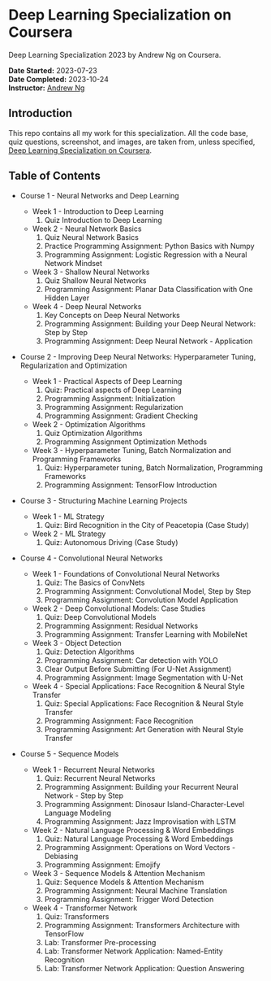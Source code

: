 # Deep Learning Specialization on Coursera
Deep Learning Specialization 2023 by Andrew Ng on Coursera.

__Date Started:__ 2023-07-23 <br>
__Date Completed:__ 2023-10-24 <br>
__Instructor:__ [Andrew Ng](http://www.andrewng.org/)

## Introduction

This repo contains all my work for this specialization. All the code base, quiz questions, screenshot, and images, are taken from, unless specified, [Deep Learning Specialization on Coursera](https://www.coursera.org/specializations/deep-learning).

## Table of Contents

- Course 1 - Neural Networks and Deep Learning

  - Week 1 - Introduction to Deep Learning
    1. Quiz Introduction to Deep Learning
  - Week 2 - Neural Network Basics
    1. Quiz Neural Network Basics
    2. Practice Programming Assignment: Python Basics with Numpy
    3. Programming Assignment: Logistic Regression with a Neural Network Mindset
  - Week 3 - Shallow Neural Networks
    1. Quiz Shallow Neural Networks
    2. Programming Assignment: Planar Data Classification with One Hidden Layer
  - Week 4 - Deep Neural Networks
    1. Key Concepts on Deep Neural Networks
    2. Programming Assignment: Building your Deep Neural Network: Step by Step
    3. Programming Assignment: Deep Neural Network - Application 

- Course 2 - Improving Deep Neural Networks: Hyperparameter Tuning, Regularization and Optimization

  - Week 1 - Practical Aspects of Deep Learning
    1. Quiz: Practical aspects of Deep Learning
    2. Programming Assignment: Initialization
    3. Programming Assignment: Regularization
    4. Programming Assignment: Gradient Checking
  - Week 2 - Optimization Algorithms
    1. Quiz Optimization Algorithms
    2. Programming Assignment Optimization Methods
  - Week 3 - Hyperparameter Tuning, Batch Normalization and Programming Frameworks
    1. Quiz: Hyperparameter tuning, Batch Normalization, Programming Frameworks
    2. Programming Assignment: TensorFlow Introduction

- Course 3 - Structuring Machine Learning Projects

  - Week 1 - ML Strategy
    1. Quiz: Bird Recognition in the City of Peacetopia (Case Study)    
  - Week 2 - ML Strategy
    1. Quiz: Autonomous Driving (Case Study)        

- Course 4 - Convolutional Neural Networks

  - Week 1 - Foundations of Convolutional Neural Networks
    1. Quiz: The Basics of ConvNets
    2. Programming Assignment: Convolutional Model, Step by Step
    3. Programming Assignment: Convolution Model Application
  - Week 2 - Deep Convolutional Models: Case Studies
    1. Quiz: Deep Convolutional Models
    2. Programming Assignment: Residual Networks
    3. Programming Assignment: Transfer Learning with MobileNet
  - Week 3 - Object Detection
    1. Quiz: Detection Algorithms
    2. Programming Assignment: Car detection with YOLO
    3. Clear Output Before Submitting (For U-Net Assignment)
    4. Programming Assignment: Image Segmentation with U-Net
  - Week 4 - Special Applications: Face Recognition & Neural Style Transfer    
    1. Quiz: Special Applications: Face Recognition & Neural Style Transfer
    2. Programming Assignment: Face Recognition
    3. Programming Assignment: Art Generation with Neural Style Transfer

- Course 5 - Sequence Models

  - Week 1 - Recurrent Neural Networks
    1. Quiz: Recurrent Neural Networks
    2. Programming Assignment: Building your Recurrent Neural Network - Step by Step
    3. Programming Assignment: Dinosaur Island-Character-Level Language Modeling
    4. Programming Assignment: Jazz Improvisation with LSTM
  - Week 2 - Natural Language Processing & Word Embeddings
    1. Quiz: Natural Language Processing & Word Embeddings
    2. Programming Assignment: Operations on Word Vectors - Debiasing
    3. Programming Assignment: Emojify
  - Week 3 - Sequence Models & Attention Mechanism
    1. Quiz: Sequence Models & Attention Mechanism
    2. Programming Assignment: Neural Machine Translation
    3. Programming Assignment: Trigger Word Detection
  - Week 4 - Transformer Network
    1. Quiz: Transformers
    2. Programming Assignment: Transformers Architecture with TensorFlow
    3. Lab: Transformer Pre-processing
    4. Lab: Transformer Network Application: Named-Entity Recognition
    5. Lab: Transformer Network Application: Question Answering



  








